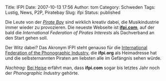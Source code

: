 Title: IFPI
Date: 2007-10-13 17:56
Author: tom
Category: Schweden
Tags: Lustig, News, P2P, Piratebay
Slug: ifpi
Status: published

Die Leute von der [*Pirate Bay*](http://www.fiket.de/tag/piratebay) sind
wirklich kreativ dabei, die Musikindustrie immer wieder zu provozieren.
Die neueste Webseite ist [**ifpi.com**](http://www.ifpi.com), auf der
bald die *International Federation of Pirates Interests* als Dachverband
an den Start gehen soll.

Der Witz dabei? Das Akronym IFPI steht genauso für die [International
Federation of the Phonographic
Industry](http://de.wikipedia.org/wiki/International_Federation_of_the_Phonographic_Industry),
die **ifpi.org** als Heimadresse hat und die selbsternannten Piraten am
liebsten alle im Gefängnis sehen würde.

*Nachtrag:* [Bei Heise](http://www.heise.de/newsticker/meldung/97344)
erfährt man, dass **ifpi.com** sogar bis letztes Jahr noch der
*Phonographic Industry* gehörte.

